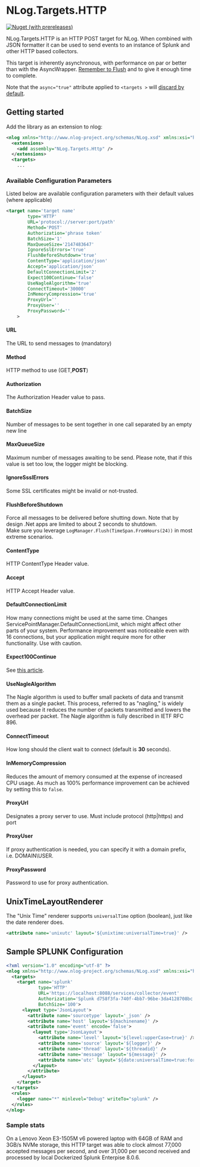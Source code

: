 # NLog.Targets.HTTP

[![Nuget (with prereleases)](https://img.shields.io/nuget/vpre/NLog.Targets.HTTP)](https://www.nuget.org/packages/NLog.Targets.HTTP)

NLog.Targets.HTTP is an HTTP POST target for NLog. 
When combined with JSON formatter it can be used to send events to an 
instance of Splunk and other HTTP based collectors.

This target is inherently asynchronous, with performance on par or better than with the AsyncWrapper. [Remember to Flush](https://github.com/NLog/NLog/wiki/Tutorial#5-remember-to-flush) and to give it enough time to complete. 

Note that the `async="true"` attribute applied to `<targets >` will [discard by default](https://github.com/NLog/NLog/wiki/AsyncWrapper-target#async-attribute-will-discard-by-default).

## Getting started
Add the library as an extension to nlog:

```xml
<nlog xmlns="http://www.nlog-project.org/schemas/NLog.xsd" xmlns:xsi="http://www.w3.org/2001/XMLSchema-instance" >
  <extensions>
    <add assembly="NLog.Targets.Http" />
  </extensions>
  <targets>
    ...
```

### Available Configuration Parameters
Listed below are available configuration parameters with their default values (where applicable)
```xml
<target name='target name' 
        type='HTTP' 
        URL='protocol://server:port/path'
        Method='POST'
        Authorization='phrase token' 
        BatchSize='1'
        MaxQueueSize='2147483647'
        IgnoreSslErrors='true'
        FlushBeforeShutdown='true'
        ContentType='application/json'
        Accept='application/json'
        DefaultConnectionLimit='2'
        Expect100Continue='false'
        UseNagleAlgorithm='true'
        ConnectTimeout='30000' 
        InMemoryCompression='true'
        ProxyUrl=''
        ProxyUser=''
        ProxyPassword=''
    >
```

#### URL
The URL to send messages to (mandatory)

#### Method
HTTP method to use (GET,__POST__)

#### Authorization
The Authorization Header value to pass.

#### BatchSize
Number of messages to be sent together in one call separated by an empty new line

#### MaxQueueSize
Maximum number of messages awaiting to be send. Please note, that if this value is set too low, the logger might be blocking.

#### IgnoreSsslErrors
Some SSL certificates might be invalid or not-trusted.

#### FlushBeforeShutdown
Force all messages to be delivered before shutting down. Note  that by design .Net apps are limited to about 2 seconds to shutdown.  
Make sure you leverage `LogManager.Flush(TimeSpan.FromHours(24))` in most extreme scenarios. 

#### ContentType
HTTP ContentType Header value.

#### Accept
HTTP Accept Header value.

#### DefaultConnectionLimit
How many connections might be used at the same time. Changes ServicePointManager.DefaultConnectionLimit, which might affect other parts of your system. 
Performance improvement was noticeable even with 16 connections, but your application might require more for other functionality. Use with caution.

#### Expect100Continue
See [this article](https://docs.microsoft.com/en-us/dotnet/api/system.net.servicepointmanager.expect100continue?view=netframework-4.8).

#### UseNagleAlgorithm 
The Nagle algorithm is used to buffer small packets of data and transmit them as a single packet. This process, referred to as "nagling," is widely used 
because it reduces the number of packets transmitted and lowers the overhead per packet. The Nagle algorithm is fully described in IETF RFC 896.

#### ConnectTimeout
How long should the client wait to connect (default is __30__ seconds).

#### InMemoryCompression
Reduces the amount of memory consumed at the expense of increased CPU usage. As much as 100% performance improvement can be achieved by setting this to `false`. 

#### ProxyUrl
Designates a proxy server to use. Must include protocol (http|https) and port

#### ProxyUser
If proxy authentication is needed, you can specify it with a domain prefix, i.e. DOMAIN\USER.

#### ProxyPassword
Password to use for proxy authentication.

## UnixTimeLayoutRenderer
The "Unix Time" renderer supports `universalTime` option (boolean), just like the date renderer does.
```xml
<attribute name='unixutc' layout='${unixtime:universalTime=true}' />
```

## Sample SPLUNK Configuration

```xml
<?xml version="1.0" encoding="utf-8" ?>
<nlog xmlns="http://www.nlog-project.org/schemas/NLog.xsd" xmlns:xsi="http://www.w3.org/2001/XMLSchema-instance" >
  <targets>
    <target name='splunk' 
            type='HTTP' 
            URL='https://localhost:8088/services/collector/event'
            Authorization='Splunk d758f3fa-740f-4bb7-96be-3da4128708bc' 
            BatchSize='100'>
      <layout type='JsonLayout'>
        <attribute name='sourcetype' layout='_json' />
        <attribute name='host' layout='${machinename}' />
        <attribute name='event' encode='false'>
          <layout type='JsonLayout'>
            <attribute name='level' layout='${level:upperCase=true}' />
            <attribute name='source' layout='${logger}' />
            <attribute name='thread' layout='${threadid}' />
            <attribute name='message' layout='${message}' />
            <attribute name='utc' layout='${date:universalTime=true:format=yyyy-MM-dd HH\:mm\:ss.fff}' />
          </layout>
        </attribute>
      </layout>
    </target>
  </targets>
  <rules>
    <logger name="*" minlevel="Debug" writeTo="splunk" />
  </rules>
</nlog>
```


### Sample stats
On a Lenovo Xeon E3-1505M v6 powered laptop with 64GB of RAM and 3GB/s NVMe storage, 
this HTTP target was able to clock almost 77,000 accepted messages per second, 
and over 31,000 per second received and processed by local Dockerized Splunk Enterpise 8.0.6.
 